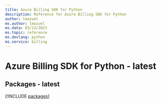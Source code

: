 ```yaml
---
title: Azure Billing SDK for Python
description: Reference for Azure Billing SDK for Python
author: lmazuel
ms.author: lmazuel
ms.data: 03/13/2023
ms.topic: reference
ms.devlang: python
ms.service: billing
---
```

# Azure Billing SDK for Python - latest
## Packages - latest
[!INCLUDE [packages](billing-index.md)]